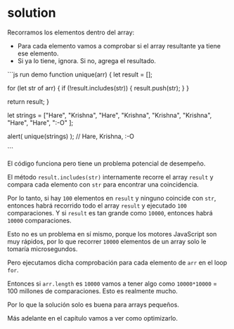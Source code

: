 # solution

Recorramos los elementos dentro del array:

* Para cada elemento vamos a comprobar si el array resultante ya tiene ese elemento.
* Si ya lo tiene, ignora. Si no, agrega el resultado.

\`\`\`js run demo function unique\(arr\) { let result = \[\];

for \(let str of arr\) { if \(!result.includes\(str\)\) { result.push\(str\); } }

return result; }

let strings = \["Hare", "Krishna", "Hare", "Krishna", "Krishna", "Krishna", "Hare", "Hare", ":-O" \];

alert\( unique\(strings\) \); // Hare, Krishna, :-O

\`\`\`

El código funciona pero tiene un problema potencial de desempeño.

El método `result.includes(str)` internamente recorre el array `result` y compara cada elemento con `str` para encontrar una coincidencia.

Por lo tanto, si hay `100` elementos en `result` y ninguno coincide con `str`, entonces habrá recorrido todo el array `result` y ejecutado `100` comparaciones. Y si `result` es tan grande como `10000`, entonces habrá `10000` comparaciones.

Esto no es un problema en sí mismo, porque los motores JavaScript son muy rápidos, por lo que recorrer `10000` elementos de un array solo le tomaría microsegundos.

Pero ejecutamos dicha comprobación para cada elemento de `arr` en el loop `for`.

Entonces si `arr.length` es `10000` vamos a tener algo como `10000*10000` = 100 millones de comparaciones. Esto es realmente mucho.

Por lo que la solución solo es buena para arrays pequeños.

Más adelante en el capítulo  vamos a ver como optimizarlo.

